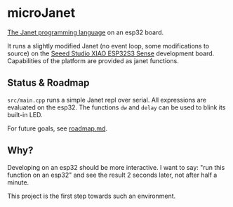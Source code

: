 # microJanet

[The Janet programming language](https://github.com/janet-lang/janet) on an esp32 board.

It runs a slightly modified Janet (no event loop, some modifications to source) on the [Seeed Studio XIAO ESP32S3 Sense](https://wiki.seeedstudio.com/xiao_esp32s3_getting_started/) development board.
Capabilities of the platform are provided as janet functions.

## Status & Roadmap

`src/main.cpp` runs a simple Janet repl over serial. All expressions are evaluated on the esp32. The functions `dw` and `delay` can be used to blink its built-in LED.

For future goals, see [roadmap.md](roadmap.md).

## Why?

Developing on an esp32 should be more interactive. I want to say: "run this function on an esp32" and see the result 2 seconds later, not after half a minute.

This project is the first step towards such an environment.
